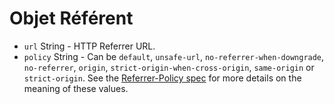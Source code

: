 # Objet Référent

* `url` String - HTTP Referrer URL.
* `policy` String - Can be `default`, `unsafe-url`, `no-referrer-when-downgrade`, `no-referrer`, `origin`, `strict-origin-when-cross-origin`, `same-origin` or `strict-origin`. See the [Referrer-Policy spec](https://developer.mozilla.org/en-US/docs/Web/HTTP/Headers/Referrer-Policy) for more details on the meaning of these values.